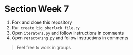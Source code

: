 # Section Week 7

1. Fork and clone this repository
1. Run `create_big_sherlock_file.py`
1. Open `iterators.py` and follow instructions in comments
1. Open `refactoring.py` and follow instructions in comments

> Feel free to work in groups
